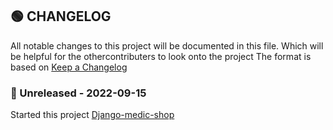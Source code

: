## 🟢 CHANGELOG

All notable changes to this project will be documented in this file. Which will be helpful for the othercontributers to look onto the project
The format is based on [Keep a Changelog](http://keepachangelog.com/)

### 🔵 Unreleased - 2022-09-15

Started this project [Django-medic-shop](https://github.com/majumdarabir/e-shop)
